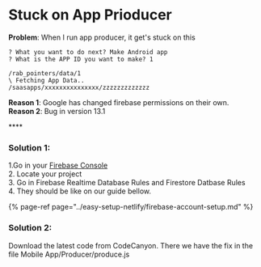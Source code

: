 # Stuck on App Prioducer

**Problem**: When I run app producer, it get's stuck on this

```text
? What you want to do next? Make Android app
? What is the APP ID you want to make? 1

/rab_pointers/data/1
\ Fetching App Data..
/saasapps/xxxxxxxxxxxxxxx/zzzzzzzzzzzzz
```

**Reason 1**:  Google has changed firebase permissions on their own.  
**Reason 2**: Bug in version 13.1

\*\*\*\*

### **Solution 1**: 

1.Go in your [Firebase Console](https://console.firebase.google.com/)  
2. Locate your project  
3. Go in Firebase Realtime Database Rules and Firestore Datbase Rules  
4. They should be like on our guide bellow.

{% page-ref page="../easy-setup-netlify/firebase-account-setup.md" %}



### **Solution 2:**

Download the latest code from CodeCanyon. There we have the fix in the file Mobile App/Producer/produce.js



